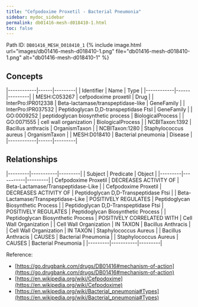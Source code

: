 ```yaml
---
title: "Cefpodoxime Proxetil - Bacterial Pneumonia"
sidebar: mydoc_sidebar
permalink: db01416-mesh-d018410-1.html
toc: false 
---
```



Path ID: `DB01416_MESH_D018410_1`
{% include image.html url="images/db01416-mesh-d018410-1.png" file="db01416-mesh-d018410-1.png" alt="db01416-mesh-d018410-1" %}

## Concepts

|------------|------|---------|
| Identifier | Name | Type    |
|------------|------|---------|
| MESH:C053267 | cefpodoxime proxetil | Drug |
| InterPro:IPR012338 | Beta-lactamase/transpeptidase-like | GeneFamily |
| InterPro:IPR037532 | Peptidoglycan D,D-transpeptidase FtsI | GeneFamily |
| GO:0009252 | peptidoglycan biosynthetic process | BiologicalProcess |
| GO:0071555 | cell wall organization | BiologicalProcess |
| NCBITaxon:1392 | Bacillus anthracis | OrganismTaxon |
| NCBITaxon:1280 | Staphylococcus aureus | OrganismTaxon |
| MESH:D018410 | Bacterial pneumonia | Disease |
|------------|------|---------|

## Relationships

|---------|-----------|---------|
| Subject | Predicate | Object  |
|---------|-----------|---------|
| Cefpodoxime Proxetil | DECREASES ACTIVITY OF | Beta-Lactamase/Transpeptidase-Like |
| Cefpodoxime Proxetil | DECREASES ACTIVITY OF | Peptidoglycan D,D-Transpeptidase Ftsi |
| Beta-Lactamase/Transpeptidase-Like | POSITIVELY REGULATES | Peptidoglycan Biosynthetic Process |
| Peptidoglycan D,D-Transpeptidase Ftsi | POSITIVELY REGULATES | Peptidoglycan Biosynthetic Process |
| Peptidoglycan Biosynthetic Process | POSITIVELY CORRELATED WITH | Cell Wall Organization |
| Cell Wall Organization | IN TAXON | Bacillus Anthracis |
| Cell Wall Organization | IN TAXON | Staphylococcus Aureus |
| Bacillus Anthracis | CAUSES | Bacterial Pneumonia |
| Staphylococcus Aureus | CAUSES | Bacterial Pneumonia |
|---------|-----------|---------|

Reference: 
  - [https://go.drugbank.com/drugs/DB01416#mechanism-of-action](https://go.drugbank.com/drugs/DB01416#mechanism-of-action)
  - [https://en.wikipedia.org/wiki/Cefpodoxime](https://en.wikipedia.org/wiki/Cefpodoxime)
  - [https://en.wikipedia.org/wiki/Bacterial_pneumonia#Types](https://en.wikipedia.org/wiki/Bacterial_pneumonia#Types)
